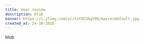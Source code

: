 ```yaml
---
title: moar review
description: blub
banner: https://i.ytimg.com/vi/tntOCGkgt98/maxresdefault.jpg
created_at: 24-10-2016
---
```

blub
